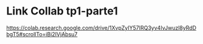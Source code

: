 # Link Collab tp1-parte1
https://colab.research.google.com/drive/1XvpZyIY57IRQ3yv4IvJwuzl8yRdDbgT5#scrollTo=iBi2IVjAbsu7
